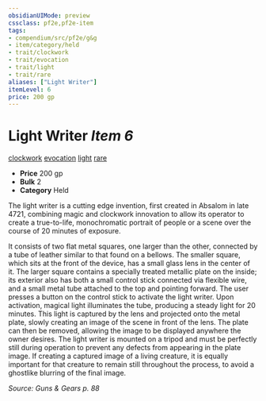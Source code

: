 ```yaml
---
obsidianUIMode: preview
cssclass: pf2e,pf2e-item
tags:
- compendium/src/pf2e/g&g
- item/category/held
- trait/clockwork
- trait/evocation
- trait/light
- trait/rare
aliases: ["Light Writer"]
itemLevel: 6
price: 200 gp
---
```

# Light Writer *Item 6*  
[clockwork](../../../rules/traits/clockwork-g-g.md)  [evocation](../../../rules/traits/evocation.md)  [light](../../../rules/traits/light.md)  [rare](../../../rules/traits/rare.md)  

- **Price** 200 gp
- **Bulk** 2
- **Category** Held

The light writer is a cutting edge invention, first created in Absalom in late 4721, combining magic and clockwork innovation to allow its operator to create a true-to-life, monochromatic portrait of people or a scene over the course of 20 minutes of exposure.

It consists of two flat metal squares, one larger than the other, connected by a tube of leather similar to that found on a bellows. The smaller square, which sits at the front of the device, has a small glass lens in the center of it. The larger square contains a specially treated metallic plate on the inside; its exterior also has both a small control stick connected via flexible wire, and a small metal tube attached to the top and pointing forward. The user presses a button on the control stick to activate the light writer. Upon activation, magical light illuminates the tube, producing a steady light for 20 minutes. This light is captured by the lens and projected onto the metal plate, slowly creating an image of the scene in front of the lens. The plate can then be removed, allowing the image to be displayed anywhere the owner desires. The light writer is mounted on a tripod and must be perfectly still during operation to prevent any defects from appearing in the plate image. If creating a captured image of a living creature, it is equally important for that creature to remain still throughout the process, to avoid a ghostlike blurring of the final image.

*Source: Guns & Gears p. 88*